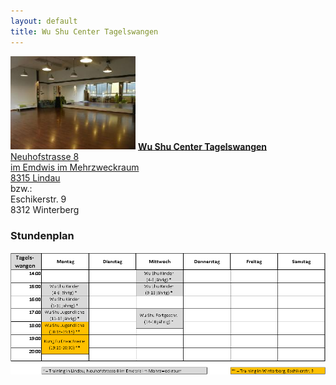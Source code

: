 ```yaml
---
layout: default
title: Wu Shu Center Tagelswangen
---
```


<img class="ifloat-right" src="/images/raum_tagelswangen.jpg" alt="Trainingsraum Tagelswangen" width="200px">
<a href="http://map.search.ch/tagelswangen/rietstr.-4" target="_blank">
<strong>Wu Shu Center Tagelswangen</strong><br>
Neuhofstrasse 8<br>
im Emdwis im Mehrzweckraum<br>
8315 Lindau<br>

</a>
bzw.:<br>
Eschikerstr. 9<br>
8312 Winterberg<br>

### Stundenplan

<img src="/images/stundenplaene/stundenplan-tagelswangen.png" alt="Stundenplan Tagelswangen">